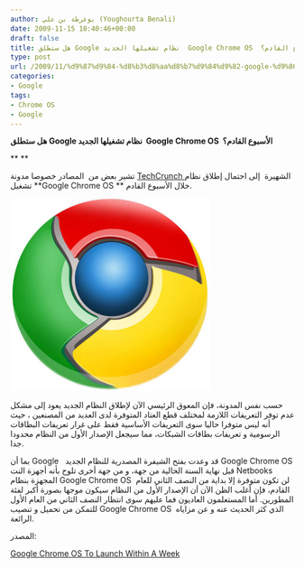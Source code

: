 ```yaml
---
author: يوغرطة بن علي (Youghourta Benali)
date: 2009-11-15 10:40:46+00:00
draft: false
title: هل ستطلق Google نظام تشغيلها الجديد  Google Chrome OS  الأسبوع القادم؟
type: post
url: /2009/11/%d9%87%d9%84-%d8%b3%d8%aa%d8%b7%d9%84%d9%82-google-%d9%86%d8%b8%d8%a7%d9%85-%d8%aa%d8%b4%d8%ba%d9%8a%d9%84%d9%87%d8%a7-%d8%a7%d9%84%d8%ac%d8%af%d9%8a%d8%af-google-chrome-os-%d8%a7%d9%84%d8%a3%d8%b3/
categories:
- Google
tags:
- Chrome OS
- Google
---
```


**هل ستطلق Google نظام تشغيلها الجديد  Google Chrome OS  الأسبوع القادم؟**





**
**

تشير بعض من  المصادر خصوصا مدونة [TechCrunch ](http://www.techcrunch.com)الشهيرة  إلى احتمال إطلاق نظام تشغيل **Google Chrome OS ** خلال الأسبوع القادم.

![google-chrome-logo-design](google-chrome-logo-design.jpg)


حسب نفس المدونة، فإن المعوق الرئيسي الآن لإطلاق النظام الجديد يعود إلى مشكل عدم توفر التعريفات اللازمة لمختلف قطع العتاد المتوفرة لدى العديد من المصنعين ، حيث أنه ليس متوفرا حاليا سوى التعريفات الأساسية فقط على غرار تعريفات البطاقات الرسومية و تعريفات بطاقات الشبكات، مما سيجعل الإصدار الأول من النظام محدودا جدا.

بما أن Google   قد وعدت بفتح الشيفرة المصدرية للنظام الجديد Google Chrome OS قبل نهاية السنة الحالية من جهة، و من جهة أخرى تلوح بأنه أجهزة النت Netbooks المجهزة بنظام Google Chrome OS  لن تكون متوفرة إلا بداية من النصف الثاني للعام القادم، فإن أغلب الظن الآن أن الإصدار الأول من النظام سيكون موجها بصورة أكبر لفئة المطورين. أما المستعلمون العاديون فما عليهم سوى انتظار النصف الثاني من العام الأول للتمكن من تحميل و تنصيب Google Chrome OS  الذي كثر الحديث عنه و عن مزاياه الرائعة.

المصدر:

[Google Chrome OS To Launch Within A Week](http://www.techcrunch.com/2009/11/13/google-chrome-os-to-launch-within-a-week/)
